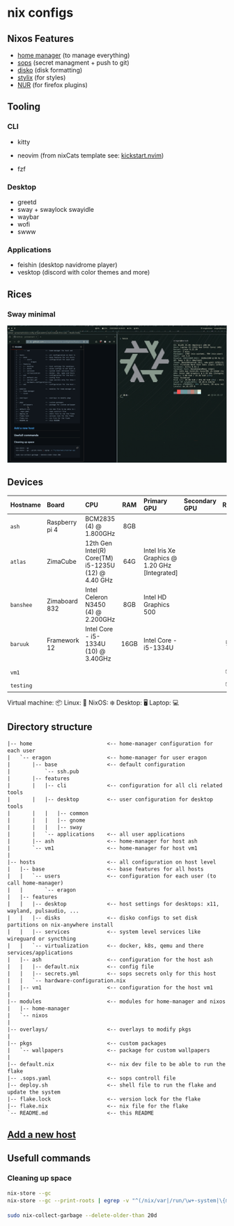 # nix configs

## Nixos Features

- [home manager](https://github.com/nix-community/home-manager) (to manage everything)
- [sops](https://github.com/Mic92/sops-nix) (secret managment + push to git)
- [disko](https://github.com/nix-community/disko/) (disk formatting)
- [stylix](https://github.com/nix-community/stylix) (for styles)
- [NUR](https://github.com/nix-community/NUR) (for firefox plugins)

## Tooling


### CLI
- kitty

- neovim (from nixCats template see: [kickstart.nvim](https://github.com/jarneamerlinck/kickstart.nvim))
- fzf

### Desktop

- greetd
- sway + swaylock  swayidle
- waybar
- wofi
- swww

### Applications

- feishin (desktop navidrome player)
- vesktop (discord with color themes and more)

## Rices

### Sway minimal

![sway minimal](./docs/images/sway-minimal.png)



## Devices

| Hostname  | Board          | CPU                                                 |  RAM  | Primary GPU                                    | Secondary GPU | Role  |  OS   | State |
| :-------- | :------------- | :-------------------------------------------------- | :---: | :--------------------------------------------- | :------------ | :---: | :---: | :---: |
| `ash`     | Raspberry pi 4 | BCM2835 (4) @ 1.800GHz                              |  8GB  |                                                |               |   🖥️   |   ❄️   |   ✅   |
| `atlas`   | ZimaCube       | 12th Gen Intel(R) Core(TM) i5-1235U (12) @ 4.40 GHz |  64G  | Intel Iris Xe Graphics @ 1.20 GHz [Integrated] |               |   🖥️   |   ❄️   |   ✅   |
| `banshee` | Zimaboard 832  | Intel Celeron N3450 (4) @ 2.200GHz                  |  8GB  | Intel HD Graphics 500                          |               |   🖥️   |   ❄️   |   ✅   |
| `baruuk`  | Framework 12   | Intel Core - i5-1334U (10) @ 3.40GHz                | 16GB  | Intel Core - i5-1334U                          |               |   💻️   |   ❄️   |   ✅   |
|           |
| `vm1`     |                |                                                     |       |                                                |               |   📦   |   ❄️   |   ✅   |
| `testing` |                |                                                     |       |                                                |               |   📦   |   ❄️   |   ✅   |


Virtual machine: 📦
Linux: 🐧
NixOS: ❄️
Desktop: 🖥️
Laptop: 💻️

## Directory structure

```
|-- home                        <-- home-manager configuration for each user
|   `-- eragon                  <-- home-manager for user eragon
|       |-- base                <-- default configuration
|           `-- ssh.pub
|       |-- features
|       |   |-- cli             <-- configuration for all cli related tools
|       |   |-- desktop         <-- user configuration for desktop tools
|       |   |   |-- common
|       |   |   |-- gnome
|       |   |   |-- sway
|       |   `-- applications    <-- all user applications
|       |-- ash                 <-- home-manager for host ash
|       `-- vm1                 <-- home-manager for host vm1
|
|-- hosts                       <-- all configuration on host level
|   |-- base                    <-- base features for all hosts
|   |   `-- users               <-- configuration for each user (to call home-manager)
|   |       `-- eragon
|   |-- features
|   |   |-- desktop             <-- host settings for desktops: x11, wayland, pulsaudio, ...
|   |   |-- disks               <-- disko configs to set disk partitions on nix-anywhere install
|   |   |-- services            <-- system level services like wireguard or syncthing
|   |   `-- virtualization      <-- docker, k8s, qemu and there services/applications
|   |-- ash                     <-- configuration for the host ash
|   |   |-- default.nix         <-- config file
|   |   |-- secrets.yml         <-- sops secrets only for this host
|   |   `-- hardware-configuration.nix
|   |-- vm1                     <-- configuration for the host vm1
|
|-- modules                     <-- modules for home-manager and nixos
|   |-- home-manager
|   `-- nixos
|
|-- overlays/                   <-- overlays to modify pkgs
|
|-- pkgs                        <-- custom packages
|   `-- wallpapers              <-- package for custom wallpapers
|
|-- default.nix                 <-- nix dev file to be able to run the flake
|-- .sops.yaml                  <-- sops controll file
|-- deploy.sh                   <-- shell file to run the flake and update the system
|-- flake.lock                  <-- version lock for the flake
|-- flake.nix                   <-- nix file for the flake
`-- README.md                   <-- this README
```

## [Add a new host](./docs/host.md)

## Usefull commands

### Cleaning up space

```bash
nix-store --gc
nix-store --gc --print-roots | egrep -v "^(/nix/var|/run/\w+-system|\{memory|/proc)"

sudo nix-collect-garbage --delete-older-than 20d
```

